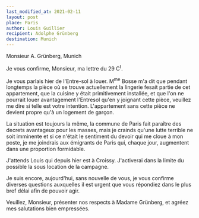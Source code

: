 ```yaml
---
last_modified_at: 2021-02-11
layout: post
place: Paris
author: Louis Guillier
recipient: Adolphe Grünberg
destination: Munich
---
```


Monsieur A. Grünberg, Munich

Je vous confirme, Monsieur, ma lettre du 29 C<sup>t</sup>.

Je vous parlais hier de l'Entre-sol à louer.
M<sup>me</sup> Bosse m'a dit que pendant longtemps la pièce où se trouve
actuellement la lingerie fesait partie de cet appartement, que la cuisine
y était primitivement installée, et que l'on ne pourrait louer avantagement
l'Entresol qu'en y joignant cette pièce, veuillez me dire si telle est votre
intention.
L'appartement sans cette pièce ne devient propre qu'à un logement de garçon.

La situation est toujours la même, la commune de Paris fait paraître des
decrets avantageux pour les masses, mais je crainds qu'une lutte terrible ne
soit imminente et si ce n'était le sentiment du devoir qui me cloue à mon
poste, je me joindrais aux émigrants de Paris qui, chaque jour, augmentent dans
une proportion formidable.

J'attends Louis qui depuis hier est à Croissy. J'activerai dans la limite du
possible la sous location de la campagne.

Je suis encore, aujourd'hui, sans nouvelle de vous, je vous confirme diverses
questions auxquelles il est urgent que vous répondiez dans le plus bref délai
afin de pouvoir agir.

Veuillez, Monsieur, présenter nos respects à Madame Grünberg, et agréez
mes salutations bien empressées.

